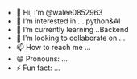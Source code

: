 - 👋 Hi, I’m @walee0852963
- 👀 I’m interested in ... python&AI
- 🌱 I’m currently learning ..Backend
- 💞️ I’m looking to collaborate on ...
- 📫 How to reach me ...
- 😄 Pronouns: ...
- ⚡ Fun fact: ...
